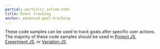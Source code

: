 ```yaml
---
partial: partials/_inline.html
title: Event tracking
anchor: advanced-goal-tracking
---
```

These code samples can be used to track goals after specific user actions. The majority of these code samples should be used in [Project JS](https://help.optimizely.com/hc/en-us/articles/202480860-Project-Settings-Implementation-JavaScript-jQuery-and-Privacy#project_javascript), [Experiment JS](https://help.optimizely.com/hc/en-us/articles/200039855-Experiment-JavaScript-and-CSS-Run-JavaScript-and-CSS-across-all-variations#experiment_javascript), or [Variation JS](https://help.optimizely.com/hc/en-us/articles/200039835-The-Code-Editor-Edit-Code-and-Variation-Code#edit_code).
